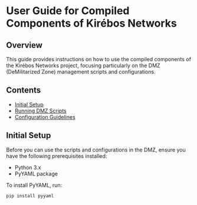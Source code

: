 # User Guide for Compiled Components of Kirébos Networks

## Overview
This guide provides instructions on how to use the compiled components of the Kirébos Networks project, focusing particularly on the DMZ (DeMilitarized Zone) management scripts and configurations.

## Contents
- [Initial Setup](#initial-setup)
- [Running DMZ Scripts](#running-dmz-scripts)
- [Configuration Guidelines](#configuration-guidelines)

## Initial Setup
Before you can use the scripts and configurations in the DMZ, ensure you have the following prerequisites installed:
- Python 3.x
- PyYAML package

To install PyYAML, run:
```bash
pip install pyyaml
